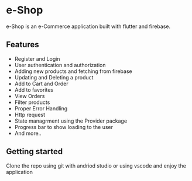 # e-Shop

e-Shop is an e-Commerce application built with flutter and firebase.

## Features 
+ Register and Login 
+ User authentication and authorization
+ Adding new products and fetching from firebase
+ Updating and Deleting a product
+ Add to Cart and Order
+ Add to favorites
+ View Orders
+ Filter products
+ Proper Error Handling
+ Http request
+ State managrment using the Provider package
+ Progress bar to show loading to the user
+ And more..

## Getting started
Clone the repo using git with andriod studio or using vscode and enjoy the application
